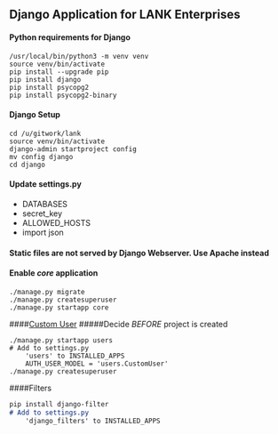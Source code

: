 ## Django Application for LANK Enterprises

#### Python requirements for Django
```
/usr/local/bin/python3 -m venv venv
source venv/bin/activate
pip install --upgrade pip
pip install django
pip install psycopg2
pip install psycopg2-binary
```

#### Django Setup
```
cd /u/gitwork/lank
source venv/bin/activate
django-admin startproject config
mv config django
cd django
```

#### Update settings.py
 * DATABASES
 * secret_key
 * ALLOWED_HOSTS
 * import json

#### Static files are not served by Django Webserver. Use Apache instead
#### Enable _core_ application
```
./manage.py migrate
./manage.py createsuperuser
./manage.py startapp core

```

####[Custom User](https://wsvincent.com/django-allauth-tutorial-custom-user-model/)
#####Decide _BEFORE_ project is created
```
./manage.py startapp users
# Add to settings.py
    'users' to INSTALLED_APPS
    AUTH_USER_MODEL = 'users.CustomUser'
./manage.py createsuperuser
```

####Filters
```markdown
pip install django-filter
# Add to settings.py
    'django_filters' to INSTALLED_APPS
```